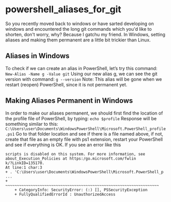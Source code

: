 # powershell_aliases_for_git
So you recently moved back to windows or have sarted developing on windows and 
encountered the long git commands which you'd like to shorten, don't worry, why? Because I gatchu my friend.
In Windows, setting aliases and making them permanent are a little bit trickier than Linux.
## Aliases in Windows ##
To check if we can create an alias in PowerShell, let’s try this command:
```New-Alias -Name g -Value git```
Using our new alias g, we can see the git version with command:
```g --version```
Note: This alias will be gone when we restart (reopen) PowerShell, since it is not permanent yet.
## Making Aliases Permanent in Windows ##
In order to make our aliases permanent, we should first find the location of the profile file of PowerShell, by typing:
```echo $profile```
Response will be something similar to this:
`C:\Users\user\Documents\WindowsPowerShell\Microsoft.PowerShell_profile.ps1`
Go to that folder location and see if there is a file named above, if not, create that file as an empty file with ps1 extension, restart your PowerShell and see if everything is OK. If you see an error like this
```
scripts is disabled on this system. For more information, see about_Execution_Policies at https:/go.microsoft.com/fwlin
k/?LinkID=135170.
At line:1 char:3
+ . 'C:\Users\user\Documents\WindowsPowerShell\Microsoft.PowerShell_p ...
+   ~~~~~~~~~~~~~~~~~~~~~~~~~~~~~~~~~~~~~~~~~~~~~~~~~~~~~~~~~~~~~~~~~~~
    + CategoryInfo: SecurityError: (:) [], PSSecurityException
    + FullyQualifiedErrorId : UnauthorizedAccess
```
